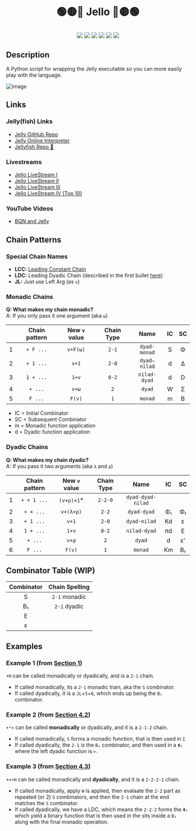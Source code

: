 # <p align="center">🟢🟡🔴 Jello 🔴🟡🟢</p>

<p align="center">
    <a href="https://github.com/codereport/jello/issues" alt="contributions welcome">
        <img src="https://img.shields.io/badge/contributions-welcome-brightgreen.svg?style=flat" /></a>
    <a href="https://lbesson.mit-license.org/" alt="MIT license">
        <img src="https://img.shields.io/badge/License-MIT-blue.svg" /></a>
    <a href="https://www.python.org/">
        <img src="https://img.shields.io/badge/Python-3-ff69b4.svg"/></a>
    <a href="https://github.com/codereport?tab=followers" alt="GitHub followers">
        <img src="https://img.shields.io/github/followers/codereport.svg?style=social&label=Follow" /></a>
    <a href="https://GitHub.com/codereport/jello/stargazers/" alt="GitHub stars">
        <img src="https://img.shields.io/github/stars/codereport/jello.svg?style=social&label=Star" /></a>
    <a href="https://twitter.com/code_report" alt="Twitter">
        <img src="https://img.shields.io/twitter/follow/code_report.svg?style=social&label=@code_report" /></a>
</p>

## Description

A Python script for wrapping the Jelly executable so you can more easily play with the language.

![image](https://github.com/codereport/jello/assets/36027403/26c99f84-36a2-4857-b0f0-1b8f5bd4eef9)

## Links

### Jelly(fish) Links

* [Jelly GitHub Repo](https://github.com/DennisMitchell/jellylanguage/)
* [Jelly Online Interpreter](https://jellyballs.github.io/)
* [Jellyfish Repo 🪼](https://github.com/codereport/jellyfish)

### Livestreams

* [Jello LiveStream I](https://youtube.com/live/jM7UCu220CU)
* [Jello LiveStream II](https://www.youtube.com/watch?v=nnskDAOHRCU)
* [Jello LiveStream III](https://www.youtube.com/watch?v=zOB5D_NgVJU&t)
* [Jello LiveStream IV (Top 10)](https://www.youtube.com/watch?v=XkLsy_I_H6w)

### YouTube Videos

* [BQN and Jelly](https://www.youtube.com/watch?v=k9BNn39gWiM)

## Chain Patterns

### Special Chain Names

* **LCC:** [Leading Constant Chain](https://github.com/DennisMitchell/jellylanguage/wiki/Tutorial#whats-the-starting-value)
* **LDC:** Leading Dyadic Chain (described in the first bullet [here](https://github.com/DennisMitchell/jellylanguage/wiki/Tutorial#43dyadic-chains))
* **JL:** Just use Left Arg (as `v`)

### Monadic Chains

**Q: What makes my chain monadic?** <br>
A: If you only pass it one argument (aka `ω`)

|       | Chain pattern | New `v` value | Chain Type |     Name     |  IC   |  SC   |
| :---: | :-----------: | :-----------: | :--------: | :----------: | :---: | :---: |
|   1   |   `+ F ...`   |   `v+F(ω)`    |   `2-1`    | `dyad-monad` |   S   |   Φ   |
|   2   |   `+ 1 ...`   |     `v+1`     |   `2-0`    | `dyad–nilad` |   d   |   Δ   |
|   3   |   `1 + ...`   |     `1+v`     |   `0-2`    | `nilad-dyad` |   d   |   D   |
|   4   |    `+ ...`    |     `v+ω`     |    `2`     |    `dyad`    |   W   |   Σ   |
|   5   |    `F ...`    |    `F(v)`     |    `1`     |   `monad`    |   m   |   B   |

* IC = Initial Combinator
* SC = Subsequent Combinator
* m  = Monadic function application
* d  = Dyadic function application

### Dyadic Chains

**Q: What makes my chain dyadic?** <br>
A: If you pass it two arguments (aka `λ` and `ρ`)

|       | Chain pattern | New `v` value | Chain Type |       Name        |  IC   |  SC   |
| :---: | :-----------: | :-----------: | :--------: | :---------------: | :---: | :---: |
|   1   |  `+ × 1 ...`  |  `(v+ρ)×1`*   |  `2-2-0`   | `dyad-dyad-nilad` |       |       |
|   2   |   `+ × ...`   |   `v+(λ×ρ)`   |   `2-2`    |    `dyad-dyad`    |  Φ₁   |  Φ₁   |
|   3   |   `+ 1 ...`   |     `v+1`     |   `2-0`    |   `dyad-nilad`    |  Kd   |   ε   |
|   4   |   `1 + ...`   |     `1+v`     |   `0-2`    |   `nilad-dyad`    |  πd   |   E   |
|   5   |    `+ ...`    |     `v+ρ`     |    `2`     |      `dyad`       |   d   |  ε'   |
|   6   |    `F ...`    |    `F(v)`     |    `1`     |      `monad`      |  Km   |  B₁   |

## Combinator Table (WIP)

| Combinator | Chain Spelling |
| :--------: | :------------: |
|     S      | `2-1` monadic  |
|     B₁     |  `2-1` dyadic  |
|     E      |
|     ε      |

## Examples

### Example 1 (from [Section 1](https://github.com/DennisMitchell/jellylanguage/wiki/Tutorial#1tacit-programming))

`+H` can be called monadically or dyadically, and is a `2-1` chain.
* If called monadically, its a `2-1` monadic train, aka the `S` combinator.
* If called dyadically, it is a `JL`+`5`+`6`, which ends up being the `B₁` combinator.

### Example 2 (from [Section 4.2](https://github.com/DennisMitchell/jellylanguage/wiki/Tutorial#42monadic-chains))

`+²×` can be called **monadically** or dyadically, and it is a `2-1-2` chain.
* If called monadically, `S` forms a monadic function, that is then used in `Σ`
* If called dyadically, the `2-1` is the `B₁` combinator, and then used in a `Φ₁` where the left dyadic function is `⊢`.

### Example 3 (from [Section 4.3](https://github.com/DennisMitchell/jellylanguage/wiki/Tutorial#43dyadic-chains))

`+×÷H` can be called monadically and **dyadically**, and it is a `2-2-2-1` chain.
* If called monadically, apply `W` is applied, then evalaate the `2-2` part as repeated (or 2) `S` combinators, and then the `2-1` chain at the end matches the `S` combinator.
* If called dyadically, we have a LDC, which means the `2-2-2` forms the `Φ₁` which yield a binary function that is then used in the sits inside a `B₁` along with the final monadic operation.
